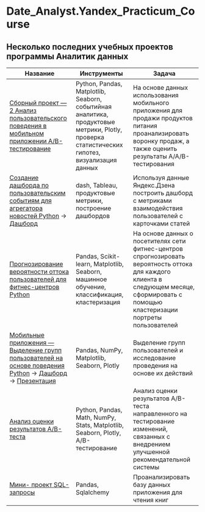 # Date_Analyst.Yandex_Practicum_Course
## Несколько последних учебных проектов программы Аналитик данных
|Название|Инструменты|Задача|
|--------|-----------|------|
|[Сборный проект — 2 Анализ пользовательского поведения в мобильном приложении	A/B-тестирование](https://github.com/ella-tat/Date_Analyst/tree/main/project_10)|Python, Pandas, Matplotlib, Seaborn, событийная аналитика, продуктовые метрики, Plotly, проверка статистических гипотез, визуализация данных| На основе данных использования мобильного приложения для продажи продуктов питания проанализировать воронку продаж, а также оценить результаты A/A/B-тестирования|
|[Создание дашборда по пользовательским событиям для агрегатора новостей	Python](https://github.com/ella-tat/Date_Analyst/tree/main/dash_visits.csv2) -> [Дашборд](https://public.tableau.com/app/profile/ella.tat/viz/__16513927749640/sheet4)|dash, Tableau, продуктовые метрики, построение дашбордов|Используя данные Яндекс.Дзена построить дашборд с метриками взаимодействия пользователей с карточками статей|
|[Прогнозирование вероятности оттока пользователей для фитнес-центров	Python](https://github.com/ella-tat/Date_Analyst/tree/main/ML)| Pandas, Scikit-learn, Matplotlib, Seaborn, машинное обучение, классификация, кластеризация|На основе данных о посетителях сети фитнес-центров спрогнозировать вероятность оттока для каждого клиента в следующем месяце, сформировать с помощью кластеризации портреты пользователей|
|[Мобильные приложения — Выделение групп пользователей на основе поведения	Python](https://github.com/ella-tat/Date_Analyst/tree/main/mobile_group) -> [Дашборд](https://public.tableau.com/app/profile/ella.tat/viz/mobile_event_user/Dashboard1) -> [Презентация](https://disk.yandex.ru/i/0JCf_MV486AV_A) |Pandas, NumPy, Matplotlib, Seaborn, Plotly|Выделение групп пользователей и исследование проведения на основе их действий|
|[Анализ оценки результатов A/B-теста](https://github.com/ella-tat/Date_Analyst/tree/main/A_B_test_)|Python, Pandas, Math, NumPy, Stats, Matplotlib, Seaborn, Plotly, A/B-тестирование|Анализ оценки результатов A/B-теста направленного на тестирование изменений, связанных с внедрением улучшенной рекомендательной системы|
[Мини- проект SQL-запросы](https://github.com/ella-tat/Date_Analyst/tree/main/SQL)|Pandas,  Sqlalchemy|Проанализировать базу данных приложения для чтения книг|
